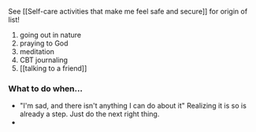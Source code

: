 See [[Self-care activities that make me feel safe and secure]] for origin of list!

1. going out in nature
2. praying to God
3. meditation
4. CBT journaling
5. [[talking to a friend]]

### What to do when... 
- "I'm sad, and there isn't anything I can do about it"
	Realizing it is so is already a step.
	Just do the next right thing.
- 
